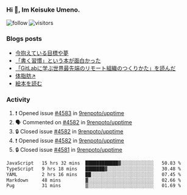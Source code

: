 ### Hi 👋, Im Keisuke Umeno.

<!--
**9renpoto/9renpoto** is a ✨ _special_ ✨ repository because its `README.md` (this file) appears on your GitHub profile.

Here are some ideas to get you started:

- 🔭 I’m currently working on ...
- 🌱 I’m currently learning ...
- 👯 I’m looking to collaborate on ...
- 🤔 I’m looking for help with ...
- 💬 Ask me about ...
- 📫 How to reach me: ...
- 😄 Pronouns: ...
- ⚡ Fun fact: ...
-->

![follow](https://img.shields.io/github/followers/9renpoto?label=Follow&style=social)
![visitors](https://komarev.com/ghpvc/?username=9renpoto&label=Profile%20views&color=0e75b6&style=flat)

### Blogs posts

<!-- BLOG-POST-LIST:START -->
- [今抱えている目標や夢](https://9renpoto.win/entry/2024/12/02/objective)
- [「書く習慣」という本が面白かった](https://9renpoto.win/entry/2024/11/11/leave_a_feeling_sad)
- [「GitLabに学ぶ世界最先端のリモート組織のつくりかた」を読んだ](https://9renpoto.win/entry/2024/09/10/remote_organization)
- [体脂肪↗](https://9renpoto.win/entry/2024/08/12/gaining_fat)
- [絵本を読む](https://9renpoto.win/entry/2024/07/26/picture_book)
<!-- BLOG-POST-LIST:END -->

### Activity

<!--START_SECTION:activity-->
1. ❗ Opened issue [#4583](https://github.com/9renpoto/upptime/issues/4583) in [9renpoto/upptime](https://github.com/9renpoto/upptime)
2. 🗣 Commented on [#4582](https://github.com/9renpoto/upptime/issues/4582#issuecomment-2515828008) in [9renpoto/upptime](https://github.com/9renpoto/upptime)
3. 🔒 Closed issue [#4582](https://github.com/9renpoto/upptime/issues/4582) in [9renpoto/upptime](https://github.com/9renpoto/upptime)
4. ❗ Opened issue [#4582](https://github.com/9renpoto/upptime/issues/4582) in [9renpoto/upptime](https://github.com/9renpoto/upptime)
5. 🔒 Closed issue [#4581](https://github.com/9renpoto/upptime/issues/4581) in [9renpoto/upptime](https://github.com/9renpoto/upptime)
<!--END_SECTION:activity-->

<!--START_SECTION:waka-->

```txt
JavaScript   15 hrs 32 mins  ████████████▓░░░░░░░░░░░░   50.83 %
TypeScript   9 hrs 18 mins   ███████▓░░░░░░░░░░░░░░░░░   30.48 %
YAML         2 hrs 16 mins   ██░░░░░░░░░░░░░░░░░░░░░░░   07.45 %
Markdown     48 mins         ▓░░░░░░░░░░░░░░░░░░░░░░░░   02.66 %
Pug          31 mins         ▒░░░░░░░░░░░░░░░░░░░░░░░░   01.69 %
```

<!--END_SECTION:waka-->
